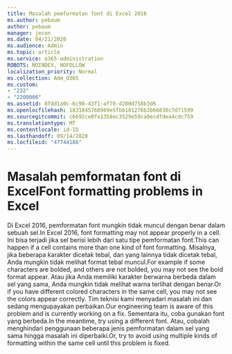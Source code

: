 ```yaml
---
title: Masalah pemformatan font di Excel 2016
ms.author: pebaum
author: pebaum
manager: jecon
ms.date: 04/21/2020
ms.audience: Admin
ms.topic: article
ms.service: o365-administration
ROBOTS: NOINDEX, NOFOLLOW
localization_priority: Normal
ms.collection: Adm_O365
ms.custom:
- "232"
- "2200006"
ms.assetid: 8fdd1a0c-6c90-43f1-af70-d200d758b3d6
ms.openlocfilehash: 1831845768969e5fbb181276b2b66830c7d71599
ms.sourcegitcommit: c6692ce0fa1358ec3529e59ca0ecdfdea4cdc759
ms.translationtype: MT
ms.contentlocale: id-ID
ms.lasthandoff: 09/14/2020
ms.locfileid: "47744188"
---
```

# <a name="font-formatting-problems-in-excel"></a><span data-ttu-id="9d3fc-102">Masalah pemformatan font di Excel</span><span class="sxs-lookup"><span data-stu-id="9d3fc-102">Font formatting problems in Excel</span></span>

<span data-ttu-id="9d3fc-103">Di Excel 2016, pemformatan font mungkin tidak muncul dengan benar dalam sebuah sel.</span><span class="sxs-lookup"><span data-stu-id="9d3fc-103">In Excel 2016, font formatting may not appear properly in a cell.</span></span> <span data-ttu-id="9d3fc-104">Ini bisa terjadi jika sel berisi lebih dari satu tipe pemformatan font.</span><span class="sxs-lookup"><span data-stu-id="9d3fc-104">This can happen if a cell contains more than one kind of font formatting.</span></span> <span data-ttu-id="9d3fc-105">Misalnya, jika beberapa karakter dicetak tebal, dan yang lainnya tidak dicetak tebal, Anda mungkin tidak melihat format tebal muncul.</span><span class="sxs-lookup"><span data-stu-id="9d3fc-105">For example if some characters are bolded, and others are not bolded, you may not see the bold format appear.</span></span> <span data-ttu-id="9d3fc-106">Atau jika Anda memiliki karakter berwarna berbeda dalam sel yang sama, Anda mungkin tidak melihat warna terlihat dengan benar.</span><span class="sxs-lookup"><span data-stu-id="9d3fc-106">Or if you have different colored characters in the same cell, you may not see the colors appear correctly.</span></span> <span data-ttu-id="9d3fc-107">Tim teknisi kami menyadari masalah ini dan sedang mengupayakan perbaikan.</span><span class="sxs-lookup"><span data-stu-id="9d3fc-107">Our engineering team is aware of this problem and is currently working on a fix.</span></span> <span data-ttu-id="9d3fc-108">Sementara itu, coba gunakan font yang berbeda.</span><span class="sxs-lookup"><span data-stu-id="9d3fc-108">In the meantime, try using a different font.</span></span> <span data-ttu-id="9d3fc-109">Atau, cobalah menghindari penggunaan beberapa jenis pemformatan dalam sel yang sama hingga masalah ini diperbaiki.</span><span class="sxs-lookup"><span data-stu-id="9d3fc-109">Or, try to avoid using multiple kinds of formatting within the same cell until this problem is fixed.</span></span>
  